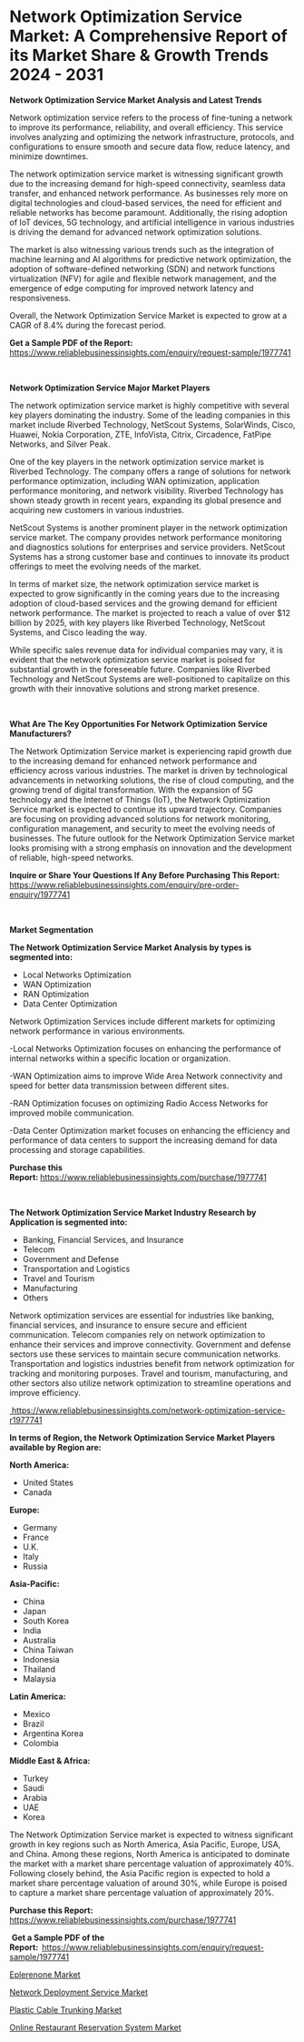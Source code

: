 <p><h1>Network Optimization Service Market: A Comprehensive Report of its Market Share & Growth Trends 2024 - 2031</h1></p><p><strong>Network Optimization Service Market Analysis and Latest Trends</strong></p>
<p><p>Network optimization service refers to the process of fine-tuning a network to improve its performance, reliability, and overall efficiency. This service involves analyzing and optimizing the network infrastructure, protocols, and configurations to ensure smooth and secure data flow, reduce latency, and minimize downtimes.</p><p>The network optimization service market is witnessing significant growth due to the increasing demand for high-speed connectivity, seamless data transfer, and enhanced network performance. As businesses rely more on digital technologies and cloud-based services, the need for efficient and reliable networks has become paramount. Additionally, the rising adoption of IoT devices, 5G technology, and artificial intelligence in various industries is driving the demand for advanced network optimization solutions.</p><p>The market is also witnessing various trends such as the integration of machine learning and AI algorithms for predictive network optimization, the adoption of software-defined networking (SDN) and network functions virtualization (NFV) for agile and flexible network management, and the emergence of edge computing for improved network latency and responsiveness.</p><p>Overall, the Network Optimization Service Market is expected to grow at a CAGR of 8.4% during the forecast period.</p></p>
<p><strong>Get a Sample PDF of the Report:&nbsp;</strong> <a href="https://www.reliablebusinessinsights.com/enquiry/request-sample/1977741">https://www.reliablebusinessinsights.com/enquiry/request-sample/1977741</a></p>
<p>&nbsp;</p>
<p><strong>Network Optimization Service Major Market Players</strong></p>
<p><p>The network optimization service market is highly competitive with several key players dominating the industry. Some of the leading companies in this market include Riverbed Technology, NetScout Systems, SolarWinds, Cisco, Huawei, Nokia Corporation, ZTE, InfoVista, Citrix, Circadence, FatPipe Networks, and Silver Peak.</p><p>One of the key players in the network optimization service market is Riverbed Technology. The company offers a range of solutions for network performance optimization, including WAN optimization, application performance monitoring, and network visibility. Riverbed Technology has shown steady growth in recent years, expanding its global presence and acquiring new customers in various industries.</p><p>NetScout Systems is another prominent player in the network optimization service market. The company provides network performance monitoring and diagnostics solutions for enterprises and service providers. NetScout Systems has a strong customer base and continues to innovate its product offerings to meet the evolving needs of the market.</p><p>In terms of market size, the network optimization service market is expected to grow significantly in the coming years due to the increasing adoption of cloud-based services and the growing demand for efficient network performance. The market is projected to reach a value of over $12 billion by 2025, with key players like Riverbed Technology, NetScout Systems, and Cisco leading the way.</p><p>While specific sales revenue data for individual companies may vary, it is evident that the network optimization service market is poised for substantial growth in the foreseeable future. Companies like Riverbed Technology and NetScout Systems are well-positioned to capitalize on this growth with their innovative solutions and strong market presence.</p></p>
<p>&nbsp;</p>
<p><strong>What Are The Key Opportunities For Network Optimization Service Manufacturers?</strong></p>
<p><p>The Network Optimization Service market is experiencing rapid growth due to the increasing demand for enhanced network performance and efficiency across various industries. The market is driven by technological advancements in networking solutions, the rise of cloud computing, and the growing trend of digital transformation. With the expansion of 5G technology and the Internet of Things (IoT), the Network Optimization Service market is expected to continue its upward trajectory. Companies are focusing on providing advanced solutions for network monitoring, configuration management, and security to meet the evolving needs of businesses. The future outlook for the Network Optimization Service market looks promising with a strong emphasis on innovation and the development of reliable, high-speed networks.</p></p>
<p><strong>Inquire or Share Your Questions If Any Before Purchasing This Report:</strong> <a href="https://www.reliablebusinessinsights.com/enquiry/pre-order-enquiry/1977741">https://www.reliablebusinessinsights.com/enquiry/pre-order-enquiry/1977741</a></p>
<p>&nbsp;</p>
<p><strong>Market Segmentation</strong></p>
<p><strong>The Network Optimization Service Market Analysis by types is segmented into:</strong></p>
<p><ul><li>Local Networks Optimization</li><li>WAN Optimization</li><li>RAN Optimization</li><li>Data Center Optimization</li></ul></p>
<p><p>Network Optimization Services include different markets for optimizing network performance in various environments. </p><p>-Local Networks Optimization focuses on enhancing the performance of internal networks within a specific location or organization. </p><p>-WAN Optimization aims to improve Wide Area Network connectivity and speed for better data transmission between different sites. </p><p>-RAN Optimization focuses on optimizing Radio Access Networks for improved mobile communication. </p><p>-Data Center Optimization market focuses on enhancing the efficiency and performance of data centers to support the increasing demand for data processing and storage capabilities.</p></p>
<p><strong>Purchase this Report:&nbsp;</strong><a href="https://www.reliablebusinessinsights.com/purchase/1977741">https://www.reliablebusinessinsights.com/purchase/1977741</a></p>
<p>&nbsp;</p>
<p><strong>The Network Optimization Service Market Industry Research by Application is segmented into:</strong></p>
<p><ul><li>Banking, Financial Services, and Insurance</li><li>Telecom</li><li>Government and Defense</li><li>Transportation and Logistics</li><li>Travel and Tourism</li><li>Manufacturing</li><li>Others</li></ul></p>
<p><p>Network optimization services are essential for industries like banking, financial services, and insurance to ensure secure and efficient communication. Telecom companies rely on network optimization to enhance their services and improve connectivity. Government and defense sectors use these services to maintain secure communication networks. Transportation and logistics industries benefit from network optimization for tracking and monitoring purposes. Travel and tourism, manufacturing, and other sectors also utilize network optimization to streamline operations and improve efficiency.</p></p>
<p><a href="https://www.reliablebusinessinsights.com/network-optimization-service-r1977741">&nbsp;https://www.reliablebusinessinsights.com/network-optimization-service-r1977741</a></p>
<p><strong>In terms of Region, the Network Optimization Service Market Players available by Region are:</strong></p>
<p>
    <p> <strong> North America: </strong>
        <ul>
            <li>United States</li>
            <li>Canada</li>
        </ul>
        </p> 
    <p> <strong> Europe: </strong>
        <ul>
            <li>Germany</li>
            <li>France</li>
            <li>U.K.</li>
            <li>Italy</li>
            <li>Russia</li>
        </ul>
        </p> 
    <p> <strong> Asia-Pacific: </strong>
        <ul>
            <li>China</li>
            <li>Japan</li>
            <li>South Korea</li>
            <li>India</li>
            <li>Australia</li>
            <li>China Taiwan</li>
            <li>Indonesia</li>
            <li>Thailand</li>
            <li>Malaysia</li>
        </ul>
        </p> 
    <p> <strong> Latin America: </strong>
        <ul>
            <li>Mexico</li>
            <li>Brazil</li>
            <li>Argentina Korea</li>
            <li>Colombia</li>
        </ul>
        </p> 
    <p> <strong> Middle East & Africa: </strong>
        <ul>
            <li>Turkey</li>
            <li>Saudi</li>
            <li>Arabia</li>
            <li>UAE</li>
            <li>Korea</li>
        </ul>
    </p>
    </p>
<p><p>The Network Optimization Service market is expected to witness significant growth in key regions such as North America, Asia Pacific, Europe, USA, and China. Among these regions, North America is anticipated to dominate the market with a market share percentage valuation of approximately 40%. Following closely behind, the Asia Pacific region is expected to hold a market share percentage valuation of around 30%, while Europe is poised to capture a market share percentage valuation of approximately 20%.</p></p>
<p><strong>Purchase this Report: </strong><a href="https://www.reliablebusinessinsights.com/purchase/1977741">https://www.reliablebusinessinsights.com/purchase/1977741</a></p>
<p>&nbsp;<strong>Get a Sample PDF of the Report:&nbsp;&nbsp;</strong><a href="https://www.reliablebusinessinsights.com/enquiry/request-sample/1977741">https://www.reliablebusinessinsights.com/enquiry/request-sample/1977741</a></p>
<p><strong></strong></p>
<p><p><a href="https://www.linkedin.com/pulse/eplerenone-market-share-size-trends-industry-analysis-report-application-iypsf">Eplerenone Market</a></p><p><a href="https://github.com/RoccoManning/Market-Research-Report-List-6/blob/main/network-deployment-service-market.md">Network Deployment Service Market</a></p><p><a href="https://www.linkedin.com/pulse/evaluating-global-plastic-cable-trunking-market-trends-growth-4aghf?trackingId=1JkRdFJbdLhxQXaF2T%2FQig%3D%3D">Plastic Cable Trunking Market</a></p><p><a href="https://github.com/gulaimolin/Market-Research-Report-List-5/blob/main/online-restaurant-reservation-system-market.md">Online Restaurant Reservation System Market</a></p></p>